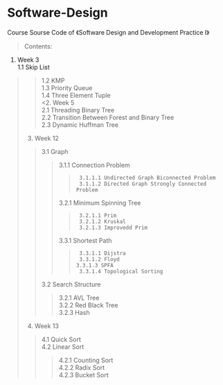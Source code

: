 # Software-Design
Course Sourse Code of 《Software Design and Development Practice I》  
>Contents:  
1. Week 3  
  1.1 Skip List  
>>  1.2 KMP  
>>  1.3 Priority Queue  
>>  1.4 Three Element Tuple  
<2. Week 5  
>>  2.1 Threading Binary Tree  
>>  2.2 Transition Between Forest and Binary Tree  
>>  2.3 Dynamic Huffman Tree  
>3. Week 12  
>> 3.1 Graph  
>>>    3.1.1 Connection Problem  
>>>>      3.1.1.1 Undirected Graph Biconnected Problem  
>>>>      3.1.1.2 Directed Graph Strongly Connected Problem  
>>>    3.2.1 Minimum Spinning Tree  
>>>>      3.2.1.1 Prim  
>>>>      3.2.1.2 Kruskal   
>>>>      3.2.1.3 Improvedd Prim  
>>>    3.3.1 Shortest Path  
>>>>      3.3.1.1 Dijstra  
>>>>      3.3.1.2 Floyd  
>>>>     3.3.1.3 SPFA  
>>>>      3.3.1.4 Topological Sorting  
>>  3.2 Search Structure  
>>>    3.2.1 AVL Tree  
>>>    3.2.2 Red Black Tree  
>>>    3.2.3 Hash  
>4. Week 13  
>>  4.1 Quick Sort  
>>  4.2 Linear Sort  
>>>    4.2.1 Counting Sort  
>>>    4.2.2 Radix Sort  
>>>    4.2.3 Bucket Sort  
